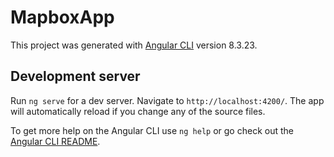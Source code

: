 # MapboxApp

This project was generated with [Angular CLI](https://github.com/angular/angular-cli) version 8.3.23.

## Development server

Run `ng serve` for a dev server. Navigate to `http://localhost:4200/`. The app will automatically reload if you change any of the source files.



To get more help on the Angular CLI use `ng help` or go check out the [Angular CLI README](https://github.com/angular/angular-cli/blob/master/README.md).
